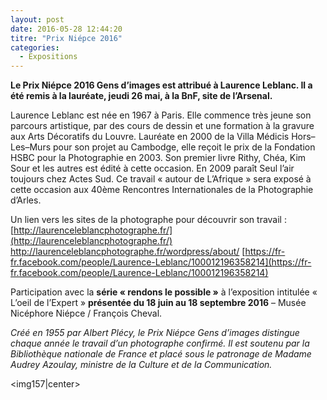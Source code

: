 ```yaml
---
layout: post
date: 2016-05-28 12:44:20
titre: "Prix Niépce 2016"
categories:
  - Expositions
---
```

<b>Le Prix Niépce 2016 Gens d’images est attribué à Laurence Leblanc. Il a été remis à la lauréate, jeudi 26 mai, à la BnF, site de l’Arsenal.</b>


Laurence Leblanc est née en 1967 à Paris. Elle commence très jeune son parcours artistique, par des cours de dessin et une formation à la gravure aux Arts Décoratifs du Louvre. Lauréate en 2000 de la Villa Médicis Hors–Les–Murs pour son projet au Cambodge, elle reçoit le prix de la Fondation HSBC pour la Photographie en 2003. Son premier livre Rithy, Chéa, Kim Sour et les autres est édité à cette occasion. En 2009 paraît Seul l’air toujours chez Actes Sud. Ce travail « autour de L’Afrique » sera exposé à cette occasion aux 40ème Rencontres Internationales de la Photographie d’Arles.
 
Un lien vers les sites de la photographe pour découvrir son travail : [http://laurenceleblancphotographe.fr/](http://laurenceleblancphotographe.fr/)
http://laurenceleblancphotographe.fr/wordpress/about/
[https://fr-fr.facebook.com/people/Laurence-Leblanc/100012196358214](https://fr-fr.facebook.com/people/Laurence-Leblanc/100012196358214)

Participation avec la <b>série « rendons le possible »</b> à l’exposition intitulée « L’oeil de l’Expert » <b>présentée du 18 juin au 18 septembre 2016</b> – Musée Nicéphore Niépce / François Cheval.

<i>Créé en 1955 par Albert Plécy, le Prix Niépce Gens d’images distingue chaque année le travail d’un photographe confirmé. Il est soutenu par la Bibliothèque nationale de France et placé sous le patronage de Madame Audrey Azoulay, ministre de la Culture et de la Communication.</i>

<img157|center>
